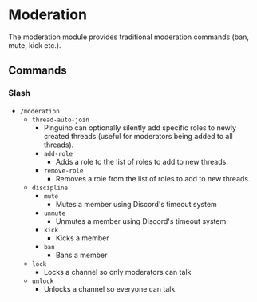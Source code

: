 # Moderation

The moderation module provides traditional moderation commands (ban, mute, kick etc.).

## Commands

### Slash

- `/moderation`
    - `thread-auto-join`
        - Pinguino can optionally silently add specific roles to newly created threads (useful for moderators being
          added to all threads).
        - `add-role`
            - Adds a role to the list of roles to add to new threads.
        - `remove-role`
            - Removes a role from the list of roles to add to new threads.
    - `discipline`
        - `mute`
            - Mutes a member using Discord's timeout system
        - `unmute`
            - Unmutes a member using Discord's timeout system
        - `kick`
            - Kicks a member
        - `ban`
            - Bans a member
    - `lock`
        - Locks a channel so only moderators can talk
    - `unlock`
        - Unlocks a channel so everyone can talk